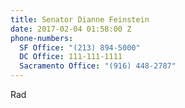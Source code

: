 ```yaml
---
title: Senator Dianne Feinstein
date: 2017-02-04 01:58:00 Z
phone-numbers:
  SF Office: "(213) 894-5000"
  DC Office: 111-111-1111
  Sacramento Office: "(916) 448-2787"
---
```


Rad

